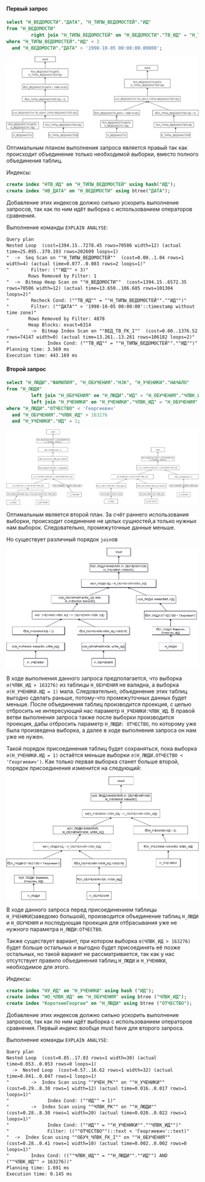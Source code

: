 #### Первый запрос
```sql
select "Н_ВЕДОМОСТИ"."ДАТА", "Н_ТИПЫ_ВЕДОМОСТЕЙ"."ИД"
from "Н_ВЕДОМОСТИ"
         right join "Н_ТИПЫ_ВЕДОМОСТЕЙ" on "Н_ВЕДОМОСТИ"."ТВ_ИД" = "Н_ТИПЫ_ВЕДОМОСТЕЙ"."ИД"
where "Н_ТИПЫ_ВЕДОМОСТЕЙ"."ИД" < 3
  and "Н_ВЕДОМОСТИ"."ДАТА" > '1998-10-05 00:00:00.00000';
```

![планы выполнения первого запроса](https://github.com/Avvessalom/ITMO-Information-Systems-and-Databases/blob/master/Lab_3/img/lab3%20(1).jpg)

Оптимальным планом выполнения запроса является правый так как происходит объединение только необходимой выборки, вместо полного объединения таблиц.

Индексы:

```sql
create index "НТВ_ИД" on "Н_ТИПЫ_ВЕДОМОСТЕЙ" using hash("ИД");
create index "НВ_ДАТА" on "Н_ВЕДОМОСТИ" using btree("ДАТА");
```

Добавление этих индексов должно сильно ускорить выполнение запросов, так как по ним идёт выборка с использованием операторов сравнения. 

Выполнение команды `EXPLAIN ANALYSE`:

    Query plan
    Nested Loop  (cost=1394.15..7278.45 rows=70506 width=12) (actual time=25.095..370.193 rows=202609 loops=1)
    "  ->  Seq Scan on ""Н_ТИПЫ_ВЕДОМОСТЕЙ""  (cost=0.00..1.04 rows=1 width=4) (actual time=0.077..0.083 rows=2 loops=1)"
    "        Filter: (""ИД"" < 3)"
            Rows Removed by Filter: 1
    "  ->  Bitmap Heap Scan on ""Н_ВЕДОМОСТИ""  (cost=1394.15..6572.35 rows=70506 width=12) (actual time=13.650..106.685 rows=101304 loops=2)"
    "        Recheck Cond: (""ТВ_ИД"" = ""Н_ТИПЫ_ВЕДОМОСТЕЙ"".""ИД"")"
    "        Filter: (""ДАТА"" > '1998-10-05 00:00:00'::timestamp without time zone)"
            Rows Removed by Filter: 4878
            Heap Blocks: exact=6314
    "        ->  Bitmap Index Scan on ""ВЕД_ТВ_FK_I""  (cost=0.00..1376.52 rows=74147 width=0) (actual time=13.261..13.261 rows=106182 loops=2)"
    "              Index Cond: (""ТВ_ИД"" = ""Н_ТИПЫ_ВЕДОМОСТЕЙ"".""ИД"")"
    Planning time: 3.569 ms
    Execution time: 443.169 ms

#### Второй запрос
```sql
select "Н_ЛЮДИ"."ФАМИЛИЯ", "Н_ОБУЧЕНИЯ"."НЗК", "Н_УЧЕНИКИ"."НАЧАЛО"
from "Н_ЛЮДИ"
         left join "Н_ОБУЧЕНИЯ" on "Н_ЛЮДИ"."ИД" = "Н_ОБУЧЕНИЯ"."ЧЛВК_ИД"
         left join "Н_УЧЕНИКИ" on "Н_УЧЕНИКИ"."ЧЛВК_ИД" = "Н_ОБУЧЕНИЯ"."ЧЛВК_ИД"
where "Н_ЛЮДИ"."ОТЧЕСТВО" < 'Георгиевич'
  and "Н_ОБУЧЕНИЯ"."ЧЛВК_ИД" > 163276
  and "Н_УЧЕНИКИ"."ИД" = 1;
```

![планы выполнения второго запроса](https://github.com/Avvessalom/ITMO-Information-Systems-and-Databases/blob/master/Lab_3/img/lab3%20(2).jpg)

Оптимальным является второй план. За счёт раннего использования выборки, происходит соединение не целых сущностей,а только нужных нам выборок. Следовательно, промежуточные данные меньше.

Но существует различный порядок `join`ов

![план выполнения второго запроса](https://github.com/Avvessalom/ITMO-Information-Systems-and-Databases/blob/master/Lab_3/img/lab3_request2.jpg)

В ходе выполнения данного запроса предполагается, что выборка `σ(ЧЛВК_ИД > 163276)` из таблицы `Н_ОБУЧЕНИЯ` не валидна, а выборка `σ(Н_УЧЕНИКИ.ИД = 1)` мала. Следовательно, объединение этих таблиц выгодно сделать раньше, потому-что промежуточных данных будет меньше. После объединения таблиц производится проекция, с целью отбросить не интересующий нас параметр `Н_УЧЕНИКИ:ЧЛВК_ИД`. В правой ветви выполнения запроса также после выборки производится проекция, дабы отбросить параметр `Н_ЛЮДИ: ОТЧЕСТВО`, по которому уже была произведена выборка, а далее в ходе выполнения запроса он нам уже не нужен.

Такой порядок присоединения таблиц будет сохраняться, пока выборка `σ(Н_УЧЕНИКИ.ИД = 1)` остаётся меньше выборки `σ(Н_ЛЮДИ.ОТЧЕСТВО < 'Георгиевич')`. Как только первая выборка станет больше второй, порядок присоединения изменится на следующий:

![план выполнения второго запроса](https://github.com/Avvessalom/ITMO-Information-Systems-and-Databases/blob/master/Lab_3/img/lab3_request22.jpg)

В ходе данного запроса перед присоединением таблицы `Н_УЧЕНИКИ`(заведомо большой), производится объединение таблиц `Н_ЛЮДИ` и `Н_ОБУЧЕНИЯ` и последующая проекция для отбрасывания уже не нужного параметра `Н_ЛЮДИ:ОТЧЕСТВО`.

Также существует вариант, при котором выборка `σ(ЧЛВК_ИД > 163276)` будет больше остальных и выгодно будет присоединять её позже остальных, но такой вариант не рассматривается, так как у нас отсутствует правило объединения таблиц `Н_ЛЮДИ` и `Н_УЧЕНИКИ`, необходимое для этого.

Индексы:

```sql
create index "НУ_ИД" on "Н_УЧЕНИКИ" using hash ("ИД");
create index "НО_ЧЛВК_ИД" on "Н_ОБУЧЕНИЯ" using btree ("ЧЛВК_ИД");
create index "КороткиеГеоргии" on "Н_ЛЮДИ" using btree ("ОТЧЕСТВО");
```

Добавление этих индексов должно сильно ускорить выполнение запросов, так как по ним идёт выборка с использованием операторов сравнения. Первый индекс вообще must have для второго запроса.

Выполнение команды `EXPLAIN ANALYSE`:

    Query plan
    Nested Loop  (cost=0.85..17.03 rows=1 width=30) (actual time=0.053..0.053 rows=0 loops=1)
      ->  Nested Loop  (cost=0.57..16.62 rows=1 width=32) (actual time=0.041..0.047 rows=1 loops=1)
    "        ->  Index Scan using ""УЧЕН_PK"" on ""Н_УЧЕНИКИ""  (cost=0.29..8.30 rows=1 width=12) (actual time=0.016..0.017 rows=1 loops=1)"
    "              Index Cond: (""ИД"" = 1)"
    "        ->  Index Scan using ""ЧЛВК_PK"" on ""Н_ЛЮДИ""  (cost=0.28..8.30 rows=1 width=20) (actual time=0.020..0.022 rows=1 loops=1)"
    "              Index Cond: (""ИД"" = ""Н_УЧЕНИКИ"".""ЧЛВК_ИД"")"
    "              Filter: ((""ОТЧЕСТВО"")::text < 'Георгиевич'::text)"
    "  ->  Index Scan using ""ОБУЧ_ЧЛВК_FK_I"" on ""Н_ОБУЧЕНИЯ""  (cost=0.28..0.41 rows=1 width=10) (actual time=0.002..0.002 rows=0 loops=1)"
    "        Index Cond: ((""ЧЛВК_ИД"" = ""Н_ЛЮДИ"".""ИД"") AND (""ЧЛВК_ИД"" > 163276))"
    Planning time: 1.691 ms
    Execution time: 0.145 ms


